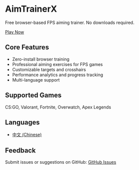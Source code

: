 # AimTrainerX

Free browser-based FPS aiming trainer. No downloads required.

[Play Now](https://aimtrainerx.com)

## Core Features

- Zero-install browser training
- Professional aiming exercises for FPS games
- Customizable targets and crosshairs
- Performance analytics and progress tracking
- Multi-language support

## Supported Games

CS:GO, Valorant, Fortnite, Overwatch, Apex Legends

## Languages

- [中文 (Chinese)](README.zh-CN.md)

## Feedback

Submit issues or suggestions on GitHub:
[GitHub Issues](https://github.com/LinightKira/aimtrainerx/issues/new)